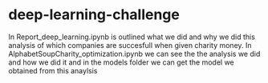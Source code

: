 # deep-learning-challenge

In Report_deep_learning.ipynb is outlined what we did and why we did this analysis of which companies are succesfull when given charity money.
In AlphabetSoupCharity_optimization.ipynb we can see the the analysis we did and how we did it and in the models folder we can get the model we obtained from this anaylsis